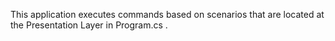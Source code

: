 
This application executes commands based on scenarios that are located at the Presentation Layer in Program.cs .
